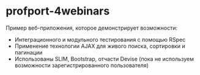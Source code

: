 # profport-4webinars

Пример веб-приложения, которое демонстрирует возможности:
* Интеграционного и модульного тестирования с помощью RSpec
* Применение технологии AJAX для живого поиска, сортировки и пагинации
* Использованы SLIM, Bootstrap, отчасти Devise (пока не используем возможности зарегистрированного пользователя)
